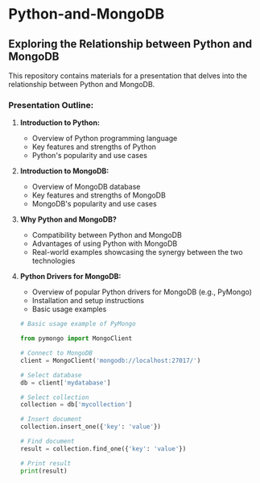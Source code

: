 # Python-and-MongoDB

## Exploring the Relationship between Python and MongoDB

This repository contains materials for a presentation that delves into the relationship between Python and MongoDB. 

### Presentation Outline:

1. **Introduction to Python:**
   - Overview of Python programming language
   - Key features and strengths of Python
   - Python's popularity and use cases

2. **Introduction to MongoDB:**
   - Overview of MongoDB database
   - Key features and strengths of MongoDB
   - MongoDB's popularity and use cases

3. **Why Python and MongoDB?**
   - Compatibility between Python and MongoDB
   - Advantages of using Python with MongoDB
   - Real-world examples showcasing the synergy between the two technologies

4. **Python Drivers for MongoDB:**
   - Overview of popular Python drivers for MongoDB (e.g., PyMongo)
   - Installation and setup instructions
   - Basic usage examples
   
   ```python
   # Basic usage example of PyMongo
   
   from pymongo import MongoClient
   
   # Connect to MongoDB
   client = MongoClient('mongodb://localhost:27017/')
   
   # Select database
   db = client['mydatabase']
   
   # Select collection
   collection = db['mycollection']
   
   # Insert document
   collection.insert_one({'key': 'value'})
   
   # Find document
   result = collection.find_one({'key': 'value'})
   
   # Print result
   print(result)
